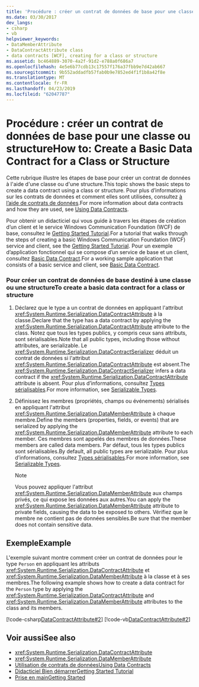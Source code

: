 ```yaml
---
title: 'Procédure : créer un contrat de données de base pour une classe ou structure'
ms.date: 03/30/2017
dev_langs:
- csharp
- vb
helpviewer_keywords:
- DataMemberAttribute
- DataContractAttribute class
- data contracts [WCF], creating for a class or structure
ms.assetid: bc464889-3070-4a2f-91d2-e788a0f686a7
ms.openlocfilehash: 4e5e6b77cdb13c17557f176a37fbb9e7d42ab667
ms.sourcegitcommit: 9b552addadfb57fab0b9e7852ed4f1f1b8a42f8e
ms.translationtype: MT
ms.contentlocale: fr-FR
ms.lasthandoff: 04/23/2019
ms.locfileid: "62047787"
---
```

# <a name="how-to-create-a-basic-data-contract-for-a-class-or-structure"></a><span data-ttu-id="c8656-102">Procédure : créer un contrat de données de base pour une classe ou structure</span><span class="sxs-lookup"><span data-stu-id="c8656-102">How to: Create a Basic Data Contract for a Class or Structure</span></span>
<span data-ttu-id="c8656-103">Cette rubrique illustre les étapes de base pour créer un contrat de données à l'aide d'une classe ou d'une structure.</span><span class="sxs-lookup"><span data-stu-id="c8656-103">This topic shows the basic steps to create a data contract using a class or structure.</span></span> <span data-ttu-id="c8656-104">Pour plus d’informations sur les contrats de données et comment elles sont utilisées, consultez [à l’aide de contrats de données](../../../../docs/framework/wcf/feature-details/using-data-contracts.md).</span><span class="sxs-lookup"><span data-stu-id="c8656-104">For more information about data contracts and how they are used, see [Using Data Contracts](../../../../docs/framework/wcf/feature-details/using-data-contracts.md).</span></span>  
  
 <span data-ttu-id="c8656-105">Pour obtenir un didacticiel qui vous guide à travers les étapes de création d’un client et le service Windows Communication Foundation (WCF) de base, consultez le [Getting Started Tutorial](../../../../docs/framework/wcf/getting-started-tutorial.md).</span><span class="sxs-lookup"><span data-stu-id="c8656-105">For a tutorial that walks through the steps of creating a basic Windows Communication Foundation (WCF) service and client, see the [Getting Started Tutorial](../../../../docs/framework/wcf/getting-started-tutorial.md).</span></span> <span data-ttu-id="c8656-106">Pour un exemple d’application fonctionnel qui se compose d’un service de base et un client, consultez [Basic Data Contract](../../../../docs/framework/wcf/samples/basic-data-contract.md).</span><span class="sxs-lookup"><span data-stu-id="c8656-106">For a working sample application that consists of a basic service and client, see [Basic Data Contract](../../../../docs/framework/wcf/samples/basic-data-contract.md).</span></span>  
  
### <a name="to-create-a-basic-data-contract-for-a-class-or-structure"></a><span data-ttu-id="c8656-107">Pour créer un contrat de données de base destiné à une classe ou une structure</span><span class="sxs-lookup"><span data-stu-id="c8656-107">To create a basic data contract for a class or structure</span></span>  
  
1. <span data-ttu-id="c8656-108">Déclarez que le type a un contrat de données en appliquant l'attribut <xref:System.Runtime.Serialization.DataContractAttribute> à la classe.</span><span class="sxs-lookup"><span data-stu-id="c8656-108">Declare that the type has a data contract by applying the <xref:System.Runtime.Serialization.DataContractAttribute> attribute to the class.</span></span> <span data-ttu-id="c8656-109">Notez que tous les types publics, y compris ceux sans attributs, sont sérialisables.</span><span class="sxs-lookup"><span data-stu-id="c8656-109">Note that all public types, including those without attributes, are serializable.</span></span> <span data-ttu-id="c8656-110">Le <xref:System.Runtime.Serialization.DataContractSerializer> déduit un contrat de données si l'attribut <xref:System.Runtime.Serialization.DataContractAttribute> est absent.</span><span class="sxs-lookup"><span data-stu-id="c8656-110">The <xref:System.Runtime.Serialization.DataContractSerializer> infers a data contract if the <xref:System.Runtime.Serialization.DataContractAttribute> attribute is absent.</span></span> <span data-ttu-id="c8656-111">Pour plus d’informations, consultez [Types sérialisables](../../../../docs/framework/wcf/feature-details/serializable-types.md).</span><span class="sxs-lookup"><span data-stu-id="c8656-111">For more information, see [Serializable Types](../../../../docs/framework/wcf/feature-details/serializable-types.md).</span></span>  
  
2. <span data-ttu-id="c8656-112">Définissez les membres (propriétés, champs ou événements) sérialisés en appliquant l'attribut <xref:System.Runtime.Serialization.DataMemberAttribute> à chaque membre.</span><span class="sxs-lookup"><span data-stu-id="c8656-112">Define the members (properties, fields, or events) that are serialized by applying the <xref:System.Runtime.Serialization.DataMemberAttribute> attribute to each member.</span></span> <span data-ttu-id="c8656-113">Ces membres sont appelés des membres de données.</span><span class="sxs-lookup"><span data-stu-id="c8656-113">These members are called data members.</span></span> <span data-ttu-id="c8656-114">Par défaut, tous les types publics sont sérialisables.</span><span class="sxs-lookup"><span data-stu-id="c8656-114">By default, all public types are serializable.</span></span> <span data-ttu-id="c8656-115">Pour plus d’informations, consultez [Types sérialisables](../../../../docs/framework/wcf/feature-details/serializable-types.md).</span><span class="sxs-lookup"><span data-stu-id="c8656-115">For more information, see [Serializable Types](../../../../docs/framework/wcf/feature-details/serializable-types.md).</span></span>  
  
    > [!NOTE]
    >  <span data-ttu-id="c8656-116">Vous pouvez appliquer l'attribut <xref:System.Runtime.Serialization.DataMemberAttribute> aux champs privés, ce qui expose les données aux autres.</span><span class="sxs-lookup"><span data-stu-id="c8656-116">You can apply the <xref:System.Runtime.Serialization.DataMemberAttribute> attribute to private fields, causing the data to be exposed to others.</span></span> <span data-ttu-id="c8656-117">Vérifiez que le membre ne contient pas de données sensibles.</span><span class="sxs-lookup"><span data-stu-id="c8656-117">Be sure that the member does not contain sensitive data.</span></span>  
  
## <a name="example"></a><span data-ttu-id="c8656-118">Exemple</span><span class="sxs-lookup"><span data-stu-id="c8656-118">Example</span></span>  
 <span data-ttu-id="c8656-119">L'exemple suivant montre comment créer un contrat de données pour le type `Person` en appliquant les attributs <xref:System.Runtime.Serialization.DataContractAttribute> et <xref:System.Runtime.Serialization.DataMemberAttribute> à la classe et à ses membres.</span><span class="sxs-lookup"><span data-stu-id="c8656-119">The following example shows how to create a data contract for the `Person` type by applying the <xref:System.Runtime.Serialization.DataContractAttribute> and <xref:System.Runtime.Serialization.DataMemberAttribute> attributes to the class and its members.</span></span>  
  
 [!code-csharp[DataContractAttribute#2](../../../../samples/snippets/csharp/VS_Snippets_CFX/datacontractattribute/cs/overview.cs#2)]
 [!code-vb[DataContractAttribute#2](../../../../samples/snippets/visualbasic/VS_Snippets_CFX/datacontractattribute/vb/overview.vb#2)]  
  
## <a name="see-also"></a><span data-ttu-id="c8656-120">Voir aussi</span><span class="sxs-lookup"><span data-stu-id="c8656-120">See also</span></span>

- <xref:System.Runtime.Serialization.DataContractAttribute>
- <xref:System.Runtime.Serialization.DataMemberAttribute>
- [<span data-ttu-id="c8656-121">Utilisation de contrats de données</span><span class="sxs-lookup"><span data-stu-id="c8656-121">Using Data Contracts</span></span>](../../../../docs/framework/wcf/feature-details/using-data-contracts.md)
- [<span data-ttu-id="c8656-122">Didacticiel Bien démarrer</span><span class="sxs-lookup"><span data-stu-id="c8656-122">Getting Started Tutorial</span></span>](../../../../docs/framework/wcf/getting-started-tutorial.md)
- [<span data-ttu-id="c8656-123">Prise en main</span><span class="sxs-lookup"><span data-stu-id="c8656-123">Getting Started</span></span>](../../../../docs/framework/wcf/samples/getting-started-sample.md)
